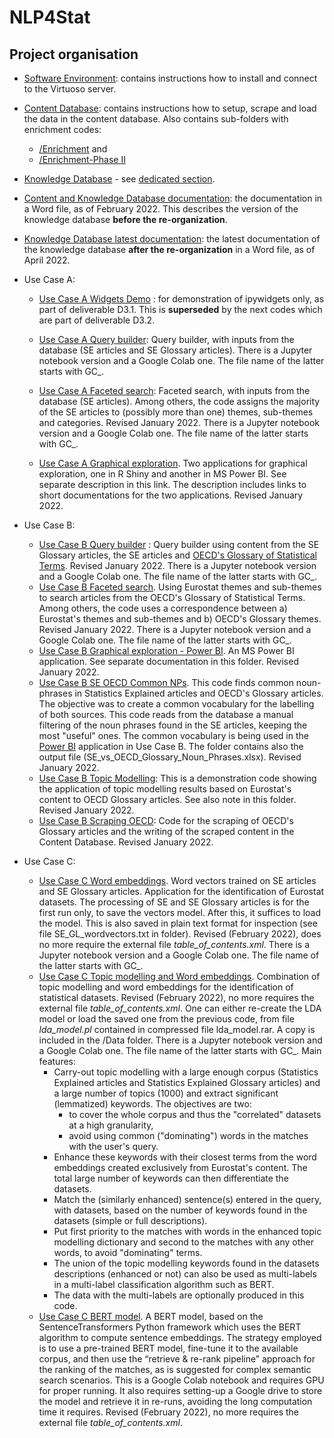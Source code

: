 # NLP4Stat
## Project organisation
- [Software Environment](Software%20Environment): contains instructions how to install and connect to the Virtuoso server. 
- [Content Database](Content%20Database): contains instructions how to setup, scrape and load the data in the content database. Also contains sub-folders with enrichment codes: 
    - [/Enrichment](https://github.com/eurostat/NLP4Stat/tree/testing/Content%20Database/Enrichment) and
    - [/Enrichment-Phase II](https://github.com/eurostat/NLP4Stat/tree/testing/Content%20Database/Enrichment-Phase%20II)

- [Knowledge Database](Content%20Database) - see [dedicated section](https://github.com/eurostat/NLP4Stat/tree/testing/Knowledge%20Database).
- [Content and Knowledge Database documentation](NLP4StatRef-CD-KD-Documentation.docx): the documentation in a Word file, as of February 2022. This describes the version of the knowledge database **before the re-organization**.
- [Knowledge Database latest documentation](https://github.com/eurostat/NLP4Stat/blob/testing/Knowledge%20Database/KD%20model%20v2/KD_Documentation_v2.docx): the latest documentation of the knowledge database **after the re-organization** in a Word file, as of April 2022. 
- Use Case A:

    - [Use Case A Widgets Demo](Use%20case%20A/Use%20Case%20A%20Widgets%20Demo) : for demonstration of ipywidgets only, as part of deliverable D3.1. This is **superseded** by the next codes which are part of deliverable D3.2. 
    - [Use Case A Query builder](Use%20case%20A/Use%20Case%20A%20Query%20builder): Query builder, with inputs from the database (SE articles and SE Glossary articles). There is a Jupyter notebook version and a Google Colab one. The file name of the latter starts with GC_. 

    - [Use Case A Faceted search](Use%20case%20A/Use%20Case%20A%20Faceted%20search): Faceted search, with inputs from the database (SE articles). Among others, the code assigns the majority of the SE articles to (possibly more than one) themes, sub-themes and categories. Revised January 2022.  There is a Jupyter notebook version and a Google Colab one. The file name of the latter starts with GC_.

    - [Use Case A Graphical exploration](Use%20case%20A/Use%20Case%20A%20Graphical%20exploration). Two applications for graphical exploration, one in R Shiny and another in MS Power BI. See separate description in this link. The description includes links to short documentations for the two applications.  Revised January 2022.

- Use Case B:
     - [Use Case B Query builder](https://github.com/eurostat/NLP4Stat/tree/testing/Use%20case%20B/Use%20Case%20B%20Query%20builder) : Query builder using content from the SE Glossary articles, the SE articles and [OECD's Glossary of Statistical Terms](https://stats.oecd.org/glossary/). Revised January 2022. There is a Jupyter notebook version and a Google Colab one. The file name of the latter starts with GC_.
     - [Use Case B Faceted search](https://github.com/eurostat/NLP4Stat/tree/testing/Use%20case%20B/Use%20Case%20B%20Faceted%20search). Using Eurostat themes and sub-themes to search articles from the OECD's Glossary of Statistical Terms. Among others, the code uses a correspondence between a) Eurostat's themes and sub-themes and b) OECD's Glossary themes. Revised January 2022. There is a Jupyter notebook version and a Google Colab one. The file name of the latter starts with GC_.
     - [Use Case B Graphical exploration - Power BI](https://github.com/eurostat/NLP4Stat/tree/testing/Use%20case%20B/Power%20BI). An MS Power BI application. See separate documentation in this folder. Revised January 2022.
     - [Use Case B SE OECD Common NPs](https://github.com/eurostat/NLP4Stat/tree/testing/Use%20case%20B/Use%20Case%20B%20SE%20OECD%20Common%20NPs). This code finds common noun-phrases in Statistics Explained articles and OECD's Glossary articles. The objective was to create a common vocabulary for the labelling of both sources. This code reads from the database a manual filtering of the noun phrases found in the SE articles, keeping the most "useful" ones. 
The common vocabulary is being used in the [Power BI](https://github.com/eurostat/NLP4Stat/tree/testing/Use%20case%20B/Power%20BI) application in Use Case B. The folder contains also the output file (SE_vs_OECD_Glossary_Noun_Phrases.xlsx). Revised January 2022.
     - [Use Case B Topic Modelling](https://github.com/eurostat/NLP4Stat/tree/testing/Use%20case%20B/Use%20Case%20B%20Topic%20modelling): This is a demonstration code showing the application of topic modelling results based on Eurostat's content to OECD Glossary articles. See also note in this folder. Revised January 2022.
     - [Use Case Β Scraping OECD](https://github.com/eurostat/NLP4Stat/tree/testing/Use%20case%20B/Use%20Case%20B%20Scraping%20OECD): Code for the scraping of OECD's Glossary articles and the writing of the scraped content in the Content Database. Revised January 2022.
     
- Use Case C:
    - [Use Case C Word embeddings](https://github.com/eurostat/NLP4Stat/tree/testing/Use%20case%20C/Use%20Case%20C%20Word%20embeddings). Word vectors trained on SE articles and SE Glossary articles. Application for the identification of Eurostat datasets. The processing of SE and SE Glossary articles is for the first run only, to save the vectors model. After this, it suffices to load the model. This is also saved in plain text format for inspection (see file SE_GL_wordvectors.txt in folder).  Revised (February 2022), does no more require the external file _table_of_contents.xml_. There is a Jupyter notebook version and a Google Colab one. The file name of the latter starts with GC_.
     - [Use Case C Topic modelling and Word embeddings](https://github.com/eurostat/NLP4Stat/tree/testing/Use%20case%20C/Use%20Case%20C%20Topic%20modelling%20and%20Word%20embeddings). Combination of topic modelling and word embeddings for the identification of statistical datasets. Revised (February 2022), no more requires the external file _table_of_contents.xml_. One can either re-create the LDA model or load the saved one from the previous code, from file _lda_model.pl_ contained in compressed file lda_model.rar. A copy is included in the /Data folder.  There is a Jupyter notebook version and a Google Colab one. The file name of the latter starts with GC_. Main features:
        - Carry-out topic modelling with a large enough corpus (Statistics Explained articles and Statistics Explained Glossary articles) and a large number of topics (1000) and extract significant (lemmatized) keywords. The objectives are two:
            - to cover the whole corpus and thus the "correlated" datasets at a high granularity,
            - avoid using common ("dominating") words in the matches with the user's query.
         - Enhance these keywords with their closest terms from the word embeddings created exclusively from Eurostat's content. The total large number of keywords can then differentiate the datasets.
         - Match the (similarly enhanced) sentence(s) entered in the query, with datasets, based on the number of keywords found in the datasets (simple or full descriptions).
         - Put first priority to the matches with words in the enhanced topic modelling dictionary and second to the matches with any other words, to avoid "dominating" terms.
         - The union of the topic modelling keywords found in the datasets descriptions (enhanced or not) can also be used as multi-labels in a multi-label classification algorithm such as BERT.
         - The data with the multi-labels are optionally produced in this code.
     - [Use Case C BERT model](https://github.com/eurostat/NLP4Stat/tree/testing/Use%20case%20C/Use%20Case%20C%20BERT%20model). A BERT model, based on the SentenceTransformers Python framework  which uses the BERT algorithm to compute sentence embeddings. The strategy employed is to use a pre-trained BERT model, fine-tune it to the available corpus, and then use the “retrieve & re-rank pipeline” approach for the ranking of the matches, as is suggested for complex semantic search scenarios. This is a  Google Colab notebook and requires GPU for proper running. It also requires setting-up a Google drive to store the model and retrieve it in re-runs, avoiding the long computation time it requires. Revised (February 2022), no more requires the external file _table_of_contents.xml_.




